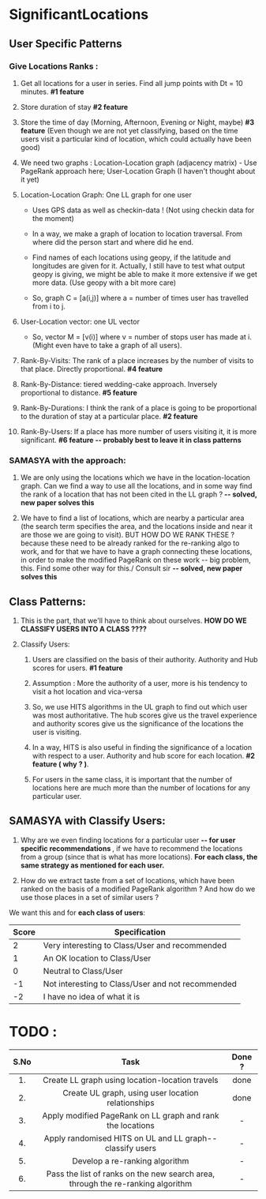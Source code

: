 # SignificantLocations

## User Specific Patterns

### Give Locations Ranks :

1. Get all locations for a user in series. Find all jump points with Dt = 10 minutes. <strong>#1 feature</strong>

2. Store duration of stay <strong>#2 feature</strong>

3. Store the time of day (Morning, Afternoon, Evening or Night, maybe) <strong>#3 feature</strong> (Even though we are not yet classifying, based on the time users visit a particular kind of location, which could actually have been good)

4. We need two graphs : Location-Location graph (adjacency matrix) - Use PageRank approach here; User-Location Graph (I haven't thought about it yet)

5. Location-Location Graph: One LL graph for one user

	* Uses GPS data as well as checkin-data ! (Not using checkin data for the moment)

	* In a way, we make a graph of location to location traversal. From where did the person start and where did he end.

	* Find names of each locations using geopy, if the latitude and longitudes are given for it. Actually, I still have to test what output geopy is giving, we might be able to make it more extensive if we get more data. (Use geopy with a bit more care)

	* So, graph C = [a(i,j)] where a = number of times user has travelled from i to j.

6. User-Location vector: one UL vector

	* So, vector M = [v(i)] where v = number of stops user has made at i. (Might even have to take a graph of all users).

7. Rank-By-Visits: The rank of a place increases by the number of visits to that place. Directly proportional. <strong>#4 feature</strong>

8. Rank-By-Distance: tiered wedding-cake approach. Inversely proportional to distance. <strong>#5 feature</strong>

9. Rank-By-Durations: I think the rank of a place is going to be proportional to the duration of stay at a particular place. <strong>#2 feature</strong>

10. Rank-By-Users: If a place has more number of users visiting it, it is more significant. <strong>#6 feature -- probably best to leave it in class patterns</strong>

### SAMASYA with the approach:

1. We are only using the locations which we have in the location-location graph. Can we find a way to use all the locations, and in some way find the rank of a location that has not been cited in the LL graph ?<strong> -- solved, new paper solves this</strong>

2. We have to find a list of locations, which are nearby a particular area (the search term specifies the area, and the locations inside and near it are those we are going to visit). BUT HOW DO WE RANK THESE ? because these need to be already ranked for the re-ranking algo to work, and for that we have to have a graph connecting these locations, in order to make the modified PageRank on these work -- big problem, this. Find some other way for this./ Consult sir <strong>-- solved, new paper solves this</strong>

## Class Patterns:

1. This is the part, that we'll have to think about ourselves. <strong>HOW DO WE CLASSIFY USERS INTO A CLASS ????</strong>

2. Classify Users:

	1. Users are classified on the basis of their authority. Authority and Hub scores for users. <strong>#1 feature</strong>

	2. Assumption : More the authority of a user, more is his tendency to visit a hot location and vica-versa

	3. So, we use HITS algorithms in the UL graph to find out which user was most authoritative. The hub scores give us the travel experience and authority scores give us the significance of the locations the user is visiting.

	4. In a way, HITS is also useful in finding the significance of a location with respect to a user. Authority and hub score for each location. <strong>#2 feature ( why ? )</strong>.

	5. For users in the same class, it is important that the number of locations here are much more than the number of locations for any particular user.

## SAMASYA with Classify Users:

1. Why are we even finding locations for a particular user <strong>-- for user specific recommendations </strong>, if we have to recommend the locations from a group (since that is what has more locations). <strong>For each class, the same strategy as mentioned for each user.</strong>

2. How do we extract taste from a set of locations, which have been ranked on the basis of a modified PageRank algorithm ? And how do we use those places in a set of similar users ?

We want this and for <strong>each class of users</strong>:

Score|Specification
---|---|
2|Very interesting to Class/User and recommended
1|An OK location to Class/User
0|Neutral to Class/User
-1|Not interesting to Class/User and not recommended
-2|I have no idea of what it is


# TODO :

S.No|Task|Done ?|
:---:|:---:|:---:|
1.|Create LL graph using location-location travels|done
2.|Create UL graph, using user location relationships|done
3.|Apply modified PageRank on LL graph and rank the locations|-
4.|Apply randomised HITS on UL and LL graph--classify users|-
5.|Develop a re-ranking algorithm|-
6.|Pass the list of ranks on the new search area, through the re-ranking algorithm|-


